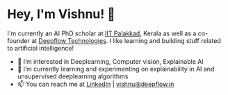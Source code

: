 
# Hey, I'm Vishnu! 👋

I'm currently an AI PhD scholar at [IIT Palakkad](https://iitpkd.ac.in/people/142204003), Kerala as well as a co-founder at [Deepflow Technologies](https://www.deepflow.in/). I like learning and building stuff related to artificial intelligence!

- 👀 I’m interested in Deeplearning, Computer vision, Explainable AI
- 🌱 I’m currently learning and experimenting on explainability in AI and unsupervised deeplearning algorithms 
- 📫 You can reach me at [LinkedIn](https://www.linkedin.com/in/vishnu-b-raj/) | vishnu@deepflow.in











<!---
vishnuexe/vishnuexe is a ✨ special ✨ repository because its `README.md` (this file) appears on your GitHub profile.
You can click the Preview link to take a look at your changes.
--->
